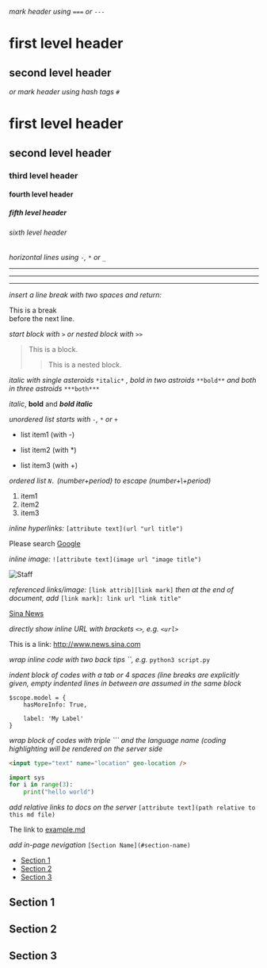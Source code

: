 *mark header using* `===` *or* `---`

first level header
=====

second level header
---

*or mark header using hash tags* `#`

# first level header
## second level header
### third level header
#### fourth level header
##### fifth level header
###### sixth level header

*horizontal lines using* `-`*,* `*` *or* `_`

---
***
___


*insert a line break with two spaces and return:*

This is a break  
before the next line.

*start block with* `>` *or nested block with* `>>`

> This is a block.
>> This is a nested block.

*italic with single asteroids* `*italic*` *, bold in two astroids* `**bold**` *and both in three astroids* `***both***`

*italic*, **bold** and ***bold italic***

*unordered list starts with `-`, `*` or `+`*

- list item1 (with -)
* list item2 (with *)
+ list item3 (with +)

*ordered list `N.` (number+period) to escape (number+\\+period)*

1. item1
2. item2
3. item3

*inline hyperlinks:* `[attribute text](url "url title")`

Please search [Google](http://www.google.com "The google link")

*inline image:* `![attribute text](image url "image title")`

![Staff](https://www.harmony-church.org/wp-content/uploads/2016/09/praise-clipart-300x300.jpg "Music Staff")

*referenced links/image:* `[link attrib][link mark]` *then at the end of document, add* `[link mark]: link url "link title"`

[Sina News][Sina marker]

*directly show inline URL with brackets `<>`, e.g. `<url>`*

This is a link: <http://www.news.sina.com>

*wrap inline code with two back tips \`\`, e.g.* `python3 script.py`


*indent block of codes with a tab or 4 spaces (line breaks are explicitly given, empty indented lines in between are assumed in the same block*

	$scope.model = {
		hasMoreInfo: True,
		
		label: 'My Label'
	}

*wrap block of codes with triple \`\`\` and the language name (coding highlighting will be rendered on the server side*


```html
<input type="text" name="location" geo-location />
```

```python
import sys
for i in range(3):
	print("hello world")
```

*add relative links to docs on the server* `[attribute text](path relative to this md file)`

The link to [example.md](./example.md)

*add in-page nevigation*  `[Section Name](#section-name)`

- [Section 1](#section-1)
- [Section 2](#section-2)
- [Section 3](#section-3)


Section 1
----

Section 2
----

Section 3
----





[Sina marker]: http://www.news.sina.com/ "sina news page"







